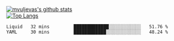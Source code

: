 [![mvuljevas's github stats](https://github-readme-stats.vercel.app/api?username=mvuljevas&show_icons=true&theme=dracula)](https://www.mvuljevas.com)
<br>
[![Top Langs](https://github-readme-stats.vercel.app/api/top-langs/?username=mvuljevas&theme=dracula)](https://www.mvuljevas.com)

<!--START_SECTION:waka-->
```text
Liquid   32 mins         █████████████░░░░░░░░░░░░   51.76 % 
YAML     30 mins         ████████████░░░░░░░░░░░░░   48.24 % 
```
<!--END_SECTION:waka-->
